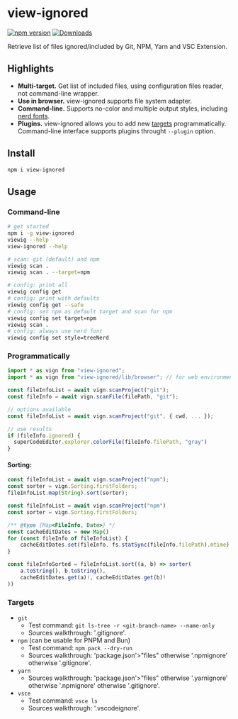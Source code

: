 # view-ignored

[![npm version](https://badge.fury.io/js/view-ignored.svg)](https://www.npmjs.com/package/view-ignored)
[![Downloads](https://img.shields.io/npm/dm/view-ignored.svg)](https://www.npmjs.com/package/view-ignored)

Retrieve list of files ignored/included by Git, NPM, Yarn and VSC Extension.

## Highlights

- **Multi-target.** Get list of included files, using configuration files reader, not command-line wrapper.
- **Use in browser.** view-ignored supports file system adapter.
- **Command-line.** Supports no-color and multiple output styles, including [nerd fonts](https://github.com/ryanoasis/nerd-fonts).
- **Plugins.** view-ignored allows you to add new [targets](#targets) programmatically. Command-line interface supports plugins throught `--plugin` option.

## Install

```bash
npm i view-ignored
```

## Usage

### Command-line

```bash
# get started
npm i -g view-ignored
viewig --help
view-ignored --help

# scan: git (default) and npm
viewig scan .
viewig scan . --target=npm

# config: print all
viewig config get
# config: print with defaults
viewig config get --safe
# config: set npm as default target and scan for npm
viewig config set target=npm
viewig scan .
# config: always use nerd font
viewig config set style=treeNerd
```

### Programmatically

```js
import * as vign from "view-ignored";
import * as vign from "view-ignored/lib/browser"; // for web environment apps

const fileInfoList = await vign.scanProject("git");
const fileInfo = await vign.scanFile(filePath, "git");

// options available
const fileInfoList = await vign.scanProject("git", { cwd, ... });

// use results
if (fileInfo.ignored) {
  superCodeEditor.explorer.colorFile(fileInfo.filePath, "gray")
}
```

#### Sorting:

```js
const fileInfoList = await vign.scanProject("npm");
const sorter = vign.Sorting.firstFolders;
fileInfoList.map(String).sort(sorter);
```

```js
const fileInfoList = await vign.scanProject("npm")
const sorter = vign.Sorting.firstFolders;

/** @type {Map<FileInfo, Date>} */
const cacheEditDates = new Map()
for (const fileInfo of fileInfoList) {
	cacheEditDates.set(fileInfo, fs.statSync(fileInfo.filePath).mtime)
}

const fileInfoSorted = fileInfoList.sort((a, b) => sorter(
	a.toString(), b.toString(),
	cacheEditDates.get(a)!, cacheEditDates.get(b)!
))
```

### Targets

- `git`
  - Test command: `git ls-tree -r <git-branch-name> --name-only`
  - Sources walkthrough: '.gitignore'.
- `npm` (can be usable for PNPM and Bun)
  - Test command: `npm pack --dry-run`
  - Sources walkthrough: 'package.json'>"files" otherwise '.npmignore' otherwise '.gitignore'.
- `yarn`
  - Sources walkthrough: 'package.json'>"files" otherwise '.yarnignore' otherwise '.npmignore' otherwise '.gitignore'.
- `vsce`
  - Test command: `vsce ls`
  - Sources walkthrough: '.vscodeignore'.
